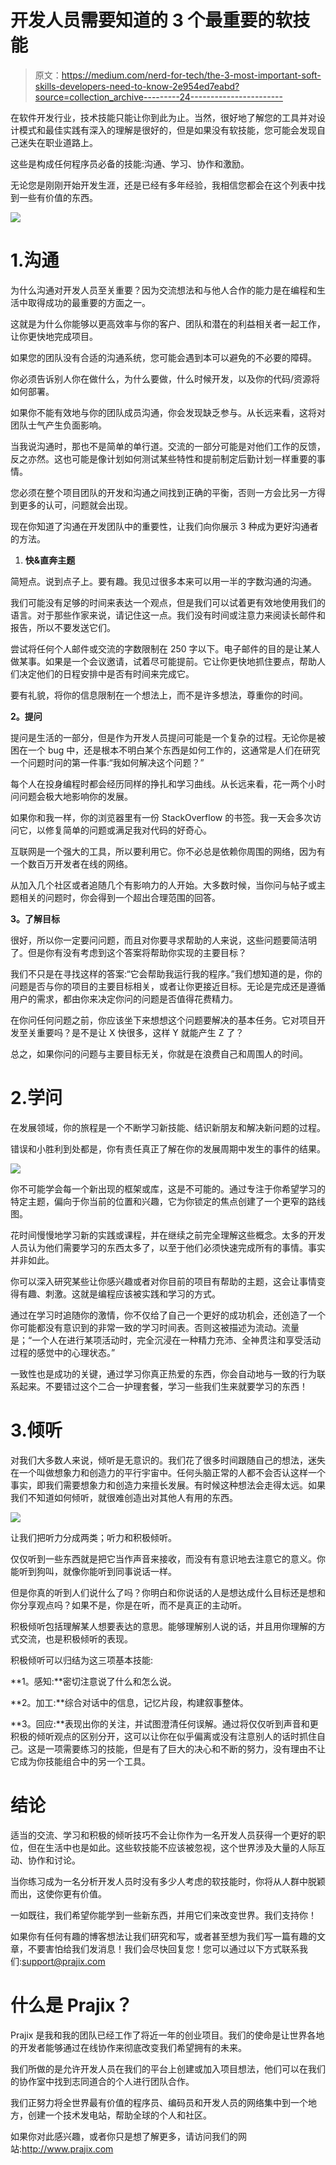 # 开发人员需要知道的 3 个最重要的软技能

> 原文：<https://medium.com/nerd-for-tech/the-3-most-important-soft-skills-developers-need-to-know-2e954ed7eabd?source=collection_archive---------24----------------------->

在软件开发行业，技术技能只能让你到此为止。当然，很好地了解您的工具并对设计模式和最佳实践有深入的理解是很好的，但是如果没有软技能，您可能会发现自己迷失在职业道路上。

这些是构成任何程序员必备的技能:沟通、学习、协作和激励。

无论您是刚刚开始开发生涯，还是已经有多年经验，我相信您都会在这个列表中找到一些有价值的东西。

![](img/c1d324ba2cc2b276f1bb17dc77a87b86.png)

# 1.沟通

为什么沟通对开发人员至关重要？因为交流想法和与他人合作的能力是在编程和生活中取得成功的最重要的方面之一。

这就是为什么你能够以更高效率与你的客户、团队和潜在的利益相关者一起工作，让你更快地完成项目。

如果您的团队没有合适的沟通系统，您可能会遇到本可以避免的不必要的障碍。

你必须告诉别人你在做什么，为什么要做，什么时候开发，以及你的代码/资源将如何部署。

如果你不能有效地与你的团队成员沟通，你会发现缺乏参与。从长远来看，这将对团队士气产生负面影响。

当我说沟通时，那也不是简单的单行道。交流的一部分可能是对他们工作的反馈，反之亦然。这也可能是像计划如何测试某些特性和提前制定后勤计划一样重要的事情。

您必须在整个项目团队的开发和沟通之间找到正确的平衡，否则一方会比另一方得到更多的认可，问题就会出现。

现在你知道了沟通在开发团队中的重要性，让我们向你展示 3 种成为更好沟通者的方法。

1.  **快&直奔主题**

简短点。说到点子上。要有趣。我见过很多本来可以用一半的字数沟通的沟通。

我们可能没有足够的时间来表达一个观点，但是我们可以试着更有效地使用我们的语言。对于那些作家来说，请记住这一点。我们没有时间或注意力来阅读长邮件和报告，所以不要发送它们。

尝试将任何个人邮件或交流的字数限制在 250 字以下。电子邮件的目的是让某人做某事。如果是一个会议邀请，试着尽可能提前。它让你更快地抓住要点，帮助人们决定他们的日程安排中是否有时间来完成它。

要有礼貌，将你的信息限制在一个想法上，而不是许多想法，尊重你的时间。

**2。提问**

提问是生活的一部分，但是作为开发人员提问可能是一个复杂的过程。无论你是被困在一个 bug 中，还是根本不明白某个东西是如何工作的，这通常是人们在研究一个问题时问的第一件事:“我如何解决这个问题？”

每个人在投身编程时都会经历同样的挣扎和学习曲线。从长远来看，花一两个小时问问题会极大地影响你的发展。

如果你和我一样，你的浏览器里有一份 StackOverflow 的书签。我一天会多次访问它，以修复简单的问题或满足我对代码的好奇心。

互联网是一个强大的工具，所以要利用它。你不必总是依赖你周围的网络，因为有一个数百万开发者在线的网络。

从加入几个社区或者追随几个有影响力的人开始。大多数时候，当你问与帖子或主题相关的问题时，你会得到一个超出合理范围的回答。

**3。了解目标**

很好，所以你一定要问问题，而且对你要寻求帮助的人来说，这些问题要简洁明了。但是你有没有考虑到这个答案将帮助你实现的主要目标？

我们不只是在寻找这样的答案:“它会帮助我运行我的程序。”我们想知道的是，你的问题是否与你的项目的主要目标相关，或者让你更接近目标。无论是完成还是遵循用户的需求，都由你来决定你问的问题是否值得花费精力。

在你问任何问题之前，你应该坐下来想想这个问题要解决的基本任务。它对项目开发至关重要吗？是不是让 X 快很多，这样 Y 就能产生 Z 了？

总之，如果你问的问题与主要目标无关，你就是在浪费自己和周围人的时间。

# 2.学问

在发展领域，你的旅程是一个不断学习新技能、结识新朋友和解决新问题的过程。

错误和小胜利到处都是，你有责任真正了解在你的发展周期中发生的事件的结果。

![](img/cfcba83f62ec8a2c6e35cf59cb6f7c86.png)

你不可能学会每一个新出现的框架或库，这是不可能的。通过专注于你希望学习的特定主题，偏向于你当前的位置和兴趣，它为你锁定的焦点创建了一个更窄的路线图。

花时间慢慢地学习新的实践或课程，并在继续之前完全理解这些概念。太多的开发人员认为他们需要学习的东西太多了，以至于他们必须快速完成所有的事情。事实并非如此。

你可以深入研究某些让你感兴趣或者对你目前的项目有帮助的主题，这会让事情变得有趣、刺激。这就是编程应该被实践和学习的方式。

通过在学习时追随你的激情，你不仅给了自己一个更好的成功机会，还创造了一个你可能都没有意识到的非常一致的学习时间表。否则这被描述为流动。流量是；“一个人在进行某项活动时，完全沉浸在一种精力充沛、全神贯注和享受活动过程的感觉中的心理状态。”

一致性也是成功的关键，通过学习你真正热爱的东西，你会自动地与一致的行为联系起来。不要错过这个二合一护理套餐，学习一些我们生来就要学习的东西！

# 3.倾听

对我们大多数人来说，倾听是无意识的。我们花了很多时间跟随自己的想法，迷失在一个叫做想象力和创造力的平行宇宙中。任何头脑正常的人都不会否认这样一个事实，即我们需要想象力和创造力来擅长发展。有时候这种想法会走得太远。如果我们不知道如何倾听，就很难创造出对其他人有用的东西。

![](img/19958781f362bea57012f2dc853c5187.png)

让我们把听力分成两类；听力和积极倾听。

仅仅听到一些东西就是把它当作声音来接收，而没有有意识地去注意它的意义。你能听到狗叫，就像你能听到同事说话一样。

但是你真的听到人们说什么了吗？你明白和你说话的人是想达成什么目标还是想和你分享观点吗？如果不是，你是在听，而不是真正的主动听。

积极倾听包括理解某人想要表达的意思。能够理解别人说的话，并且用你理解的方式交流，也是积极倾听的表现。

积极倾听可以归结为这三项基本技能:

**1。感知:**密切注意说了什么和怎么说。

**2。加工:**综合对话中的信息，记忆片段，构建叙事整体。

**3。回应:**表现出你的关注，并试图澄清任何误解。通过将仅仅听到声音和更积极的倾听观点的区别分开，这可以让你在似乎偏离或没有注意别人的话时抓住自己。这是一项需要练习的技能，但是有了巨大的决心和不断的努力，没有理由不让它成为你技能组合中的另一个工具。

# 结论

适当的交流、学习和积极的倾听技巧不会让你作为一名开发人员获得一个更好的职位，但在生活中也是如此。这些软技能不应该被忽视，这个世界涉及大量的人际互动、协作和讨论。

当你练习成为一名分析开发人员时没有多少人考虑的软技能时，你将从人群中脱颖而出，这使你更有价值。

一如既往，我们希望你能学到一些新东西，并用它们来改变世界。我们支持你！

如果你有任何有趣的博客想法让我们研究和写，或者甚至想为我们写一篇有趣的文章，不要害怕给我们发消息！我们会尽快回复您！您可以通过以下方式联系我们:[support@prajix.com](mailto:support@prajix.com)

# 什么是 Prajix？

Prajix 是我和我的团队已经工作了将近一年的创业项目。我们的使命是让世界各地的开发者能够通过在线协作来彻底改变我们希望拥有的未来。

我们所做的是允许开发人员在我们的平台上创建或加入项目想法，他们可以在我们的协作室中找到志同道合的个人进行团队合作。

我们正努力将全世界最有价值的程序员、编码员和开发人员的网络集中到一个地方，创建一个技术发电站，帮助全球的个人和社区。

如果你对此感兴趣，或者你只是想了解更多，请访问我们的网站:http://www.prajix.com